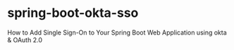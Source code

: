 # spring-boot-okta-sso
How to Add Single Sign-On to Your Spring Boot Web Application using okta &amp; OAuth 2.0
